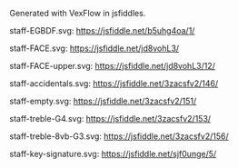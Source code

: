 Generated with VexFlow in jsfiddles.

staff-EGBDF.svg: https://jsfiddle.net/b5uhg4oa/1/

staff-FACE.svg: https://jsfiddle.net/jd8vohL3/

staff-FACE-upper.svg: https://jsfiddle.net/jd8vohL3/12/

staff-accidentals.svg: https://jsfiddle.net/3zacsfv2/146/ 

staff-empty.svg: https://jsfiddle.net/3zacsfv2/151/ 

staff-treble-G4.svg: https://jsfiddle.net/3zacsfv2/153/

staff-treble-8vb-G3.svg: https://jsfiddle.net/3zacsfv2/156/ 

staff-key-signature.svg: https://jsfiddle.net/sjf0unge/5/ 